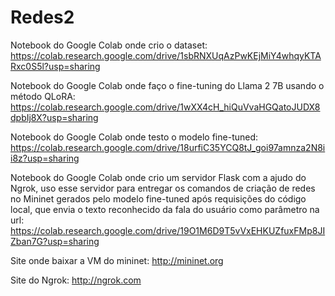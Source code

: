 # Redes2
Notebook do Google Colab onde crio o dataset:
https://colab.research.google.com/drive/1sbRNXUqAzPwKEjMiY4whqyKTARxc0S5l?usp=sharing

Notebook do Google Colab onde faço o fine-tuning do Llama 2 7B usando o método QLoRA:
https://colab.research.google.com/drive/1wXX4cH_hiQuVvaHGQatoJUDX8dpbIj8X?usp=sharing

Notebook do Google Colab onde testo o modelo fine-tuned:
https://colab.research.google.com/drive/18urfiC35YCQ8tJ_goi97amnza2N8ii8z?usp=sharing

Notebook do Google Colab onde crio um servidor Flask com a ajudo do Ngrok, uso esse servidor para entregar os comandos de criação de redes no Mininet gerados pelo modelo fine-tuned após requisições do código local, que envia o texto reconhecido da fala do usuário como parâmetro na url:
https://colab.research.google.com/drive/19O1M6D9T5vVxEHKUZfuxFMp8JIZban7G?usp=sharing

Site onde baixar a VM do mininet:
http://mininet.org

Site do Ngrok:
http://ngrok.com



